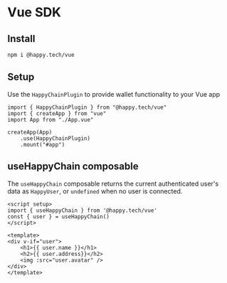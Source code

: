 # Vue SDK

## Install

```sh
npm i @happy.tech/vue
```

## Setup

Use the `HappyChainPlugin` to provide wallet functionality to your Vue app

```tsx
import { HappyChainPlugin } from "@happy.tech/vue"
import { createApp } from "vue"
import App from "./App.vue"

createApp(App)
    .use(HappyChainPlugin)
    .mount("#app")
```

## useHappyChain composable

The `useHappyChain` composable returns the current authenticated user's data as 
`HappyUser`, or `undefined` when no user is connected.

```vue
<script setup>
import { useHappyChain } from '@happy.tech/vue'
const { user } = useHappyChain()
</script>

<template>
<div v-if="user"> 
    <h1>{{ user.name }}</h1>
    <h2>{{ user.address}}</h2>
    <img :src="user.avatar" />
</div>
</template>
```
